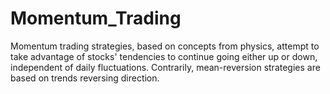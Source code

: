 # Momentum_Trading
Momentum trading strategies, based on concepts from physics, attempt to take advantage of stocks' tendencies to continue going either up or down, independent of daily fluctuations. Contrarily, mean-reversion strategies are based on trends reversing direction.
